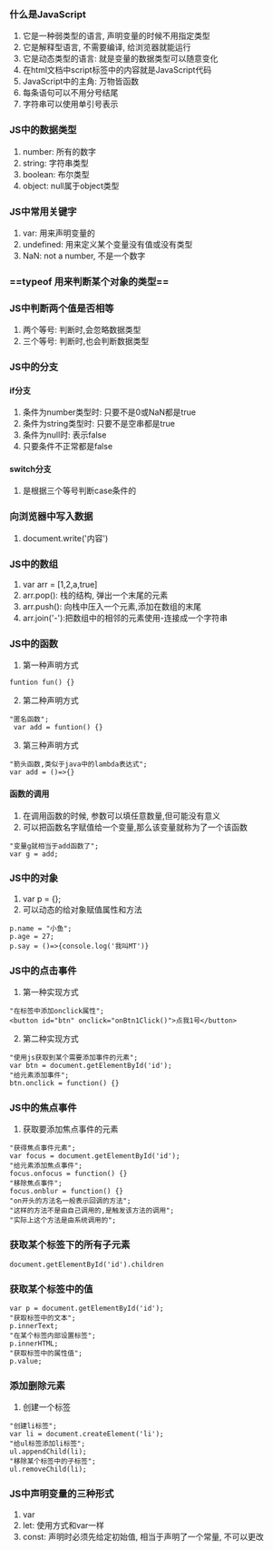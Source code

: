 ### 什么是JavaScript
1. 它是一种弱类型的语言, 声明变量的时候不用指定类型
2. 它是解释型语言, 不需要编译, 给浏览器就能运行
3. 它是动态类型的语言: 就是变量的数据类型可以随意变化
4. 在html文档中script标签中的内容就是JavaScript代码
5. JavaScript中的主角: 万物皆函数
6. 每条语句可以不用分号结尾
7. 字符串可以使用单引号表示
### JS中的数据类型
1. number: 所有的数字
2. string: 字符串类型
3. boolean: 布尔类型
4. object: null属于object类型
### JS中常用关键字
1. var: 用来声明变量的
2. undefined: 用来定义某个变量没有值或没有类型
3. NaN: not a number, 不是一个数字
### ==typeof 用来判断某个对象的类型==
### JS中判断两个值是否相等
1. 两个等号: 判断时,会忽略数据类型
2. 三个等号: 判断时,也会判断数据类型
### JS中的分支
#### if分支
1. 条件为number类型时: 只要不是0或NaN都是true
2. 条件为string类型时: 只要不是空串都是true
3. 条件为null时: 表示false
4. 只要条件不正常都是false
#### switch分支
1. 是根据三个等号判断case条件的
### 向浏览器中写入数据
1. document.write('内容')
### JS中的数组
1. var arr = [1,2,a,true]
2. arr.pop(): 栈的结构, 弹出一个末尾的元素
3. arr.push(): 向栈中压入一个元素,添加在数组的末尾
4. arr.join('-'):把数组中的相邻的元素使用-连接成一个字符串
### JS中的函数
1. 第一种声明方式
```
funtion fun() {}
```
2. 第二种声明方式
```
"匿名函数";
 var add = funtion() {}
```
3. 第三种声明方式
```
"箭头函数,类似于java中的lambda表达式";
var add = ()=>{}
```
#### 函数的调用
1. 在调用函数的时候, 参数可以填任意数量,但可能没有意义
2. 可以把函数名字赋值给一个变量,那么该变量就称为了一个该函数
```
"变量g就相当于add函数了";
var g = add;
```
### JS中的对象
1. var p = {};
2. 可以动态的给对象赋值属性和方法
```
p.name = "小鱼";
p.age = 27;
p.say = ()=>{console.log('我叫MT')}
```
### JS中的点击事件
1. 第一种实现方式
```
"在标签中添加onclick属性";
<button id="btn" onclick="onBtn1Click()">点我1号</button>
```
2. 第二种实现方式
```
"使用js获取到某个需要添加事件的元素";
var btn = document.getElementById('id');
"给元素添加事件";
btn.onclick = function() {}
```
### JS中的焦点事件
1. 获取要添加焦点事件的元素
```
"获得焦点事件元素";
var focus = document.getElementById('id');
"给元素添加焦点事件";
focus.onfocus = function() {}
"移除焦点事件";
focus.onblur = function() {}
"on开头的方法名一般表示回调的方法";
"这样的方法不是由自己调用的,是触发该方法的调用";
"实际上这个方法是由系统调用的";
```
### 获取某个标签下的所有子元素
```
document.getElementById('id').children
```
### 获取某个标签中的值
```
var p = document.getElementById('id');
"获取标签中的文本";
p.innerText;
"在某个标签内部设置标签";
p.innerHTML;
"获取标签中的属性值";
p.value;
```
### 添加删除元素
1. 创建一个标签
```
"创建li标签";
var li = document.createElement('li');
"给ul标签添加li标签";
ul.appendChild(li);
"移除某个标签中的子标签";
ul.removeChild(li);
```
### JS中声明变量的三种形式
1. var
2. let: 使用方式和var一样
3. const: 声明时必须先给定初始值, 相当于声明了一个常量, 不可以更改
